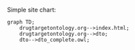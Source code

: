 Simple site chart:

```mermaid
graph TD;
    drugtargetontology.org-->index.html;
    drugtargetontology.org-->dto;
    dto-->dto_complete.owl;
```
